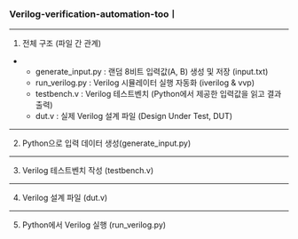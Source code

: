 ### Verilog-verification-automation-tooㅣ
---
1. 전체 구조 (파일 간 관계)
- - generate_input.py	: 랜덤 8비트 입력값(A, B) 생성 및 저장 (input.txt)
  - run_verilog.py : Verilog 시뮬레이터 실행 자동화 (iverilog & vvp)
  - testbench.v : Verilog 테스트벤치 (Python에서 제공한 입력값을 읽고 결과 출력)
  - dut.v : 실제 Verilog 설계 파일 (Design Under Test, DUT)
---
2. Python으로 입력 데이터 생성(generate_input.py)
---
3. Verilog 테스트벤치 작성 (testbench.v)
---
4. Verilog 설계 파일 (dut.v)
---
5. Python에서 Verilog 실행 (run_verilog.py)
